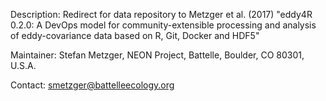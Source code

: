 Description: Redirect for data repository to Metzger et al. (2017) "eddy4R 0.2.0: A DevOps model for community-extensible processing and analysis of eddy-covariance data based on R, Git, Docker and HDF5"

Maintainer: Stefan Metzger, NEON Project, Battelle, Boulder, CO 80301, U.S.A.

Contact: smetzger@battelleecology.org
